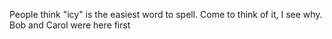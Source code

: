 
People think "icy" is the easiest word to spell. Come to think of it, I see why.
Bob and Carol were here first

